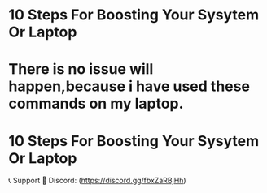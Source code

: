 # 10 Steps For Boosting Your Sysytem Or Laptop
# There is no issue will happen,because i have used these commands on my laptop.
# 10 Steps For Boosting Your Sysytem Or Laptop
📞 Support
💬 Discord: (https://discord.gg/fbxZaRBjHh)
